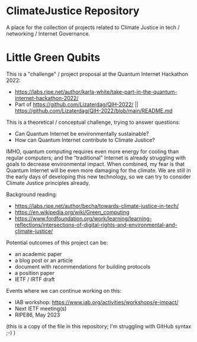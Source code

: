 # ClimateJustice Repository

A place for the collection of projects related to Climate Justice in tech / networking / Internet Governance. 

# Little Green Qubits 


 This is a "challenge" / project proposal at the Quantum Internet Hackathon 2022:
 * https://labs.ripe.net/author/karla-white/take-part-in-the-quantum-internet-hackathon-2022/
 * Part of https://github.com/Lizaterdag/QIH-2022/ || https://github.com/Lizaterdag/QIH-2022/blob/main/README.md   

 This is a theoretical / conceptual challenge, trying to answer questions: 
 * Can Quantum Internet be environmentally sustainable? 
 * How can Quantum Internet contribute to Climate Justice?

 IMHO, quantum computing requires even more energy for cooling than regular computers; and the “traditional” Internet is already struggling with goals to decrease environmental impact. When combined, my fear is that Quantum Internet will be even more damaging for the climate. We are still in the early days of developing this new technology, so we can try to consider Climate Justice principles already. 

 Background reading: 
 * https://labs.ripe.net/author/becha/towards-climate-justice-in-tech/ 
 * https://en.wikipedia.org/wiki/Green_computing 
 * https://www.fordfoundation.org/work/learning/learning-reflections/intersections-of-digital-rights-and-environmental-and-climate-justice/ 

 Potential outcomes of this project can be:
 * an academic paper
 * a blog post or an article 
 * document with recommendations for building protocols 
 * a position paper 
 * IETF / IRTF draft 

 Events where we can continue working on this: 
 * IAB workshop: https://www.iab.org/activities/workshops/e-impact/
 * Next IETF meeting(s)
 * RIPE86, May 2023 

(this is a copy of the file in this repository; I'm struggling with GitHub syntax ;-) ) 
